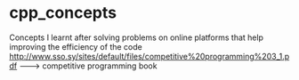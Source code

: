 # cpp_concepts
Concepts I learnt after solving problems on online platforms that help improving the efficiency of the code 
http://www.sso.sy/sites/default/files/competitive%20programming%203_1.pdf  ---> competitive programming book
